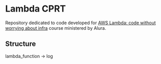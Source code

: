 # Lambda CPRT

Repository dedicated to code developed for [AWS Lambda: code without worrying about infra](https://cursos.alura.com.br/course/aws-lambda-codigo-sem-se-preocupar-infra/) course ministered by Alura.

## Structure

lambda_function -> log
